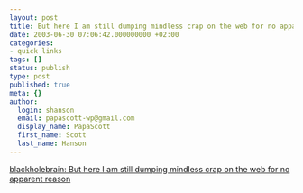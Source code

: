 ```yaml
---
layout: post
title: But here I am still dumping mindless crap on the web for no apparent reason
date: 2003-06-30 07:06:42.000000000 +02:00
categories:
- quick links
tags: []
status: publish
type: post
published: true
meta: {}
author:
  login: shanson
  email: papascott-wp@gmail.com
  display_name: PapaScott
  first_name: Scott
  last_name: Hanson
---
```

<p><a title="Heh, because it's there" href="http://blackholebrain.editthispage.com/2003/06/29">blackholebrain: But here I am still dumping mindless crap on the web for no apparent reason</a></p>

